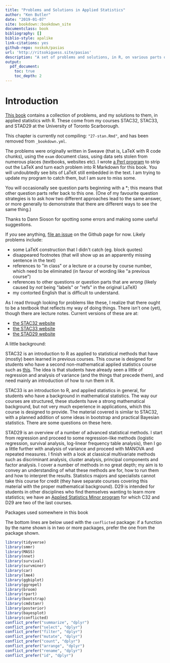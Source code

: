 ```yaml
---
title: "Problems and Solutions in Applied Statistics"
author: "Ken Butler"
date: "2019-01-07"
site: bookdown::bookdown_site
documentclass: book
bibliography: []
biblio-style: apalike
link-citations: yes
github-repo: nxskok/pasias
url: 'http://ritsokiguess.site/pasias'
description: "A set of problems and solutions, in R, on various parts of applied statistics"
output:
  pdf_document:
    toc: true
    toc_depth: 2
---
```


# Introduction


[This book](http://ritsokiguess.site/pasias/) contains a collection
of problems, and my solutions to them, in applied statistics with
R. These come from my courses STAC32, STAC33, and STAD29 at the University of
Toronto Scarborough. 

This chapter is currently not compiling: `"27-stan.Rmd"`, and has been removed from `_bookdown.yml`.

The problems were originally written in Sweave (that is, LaTeX with R
code chunks), using the `exam` document class, using data sets stolen
from numerous places (textbooks, websites etc).  I wrote [a Perl
program](https://raw.githubusercontent.com/nxskok/pasias/master/convert.pl)
to strip out the LaTeX and turn each problem into R Markdown for this
book. You will undoubtedly see bits of LaTeX still embedded in the
text. I am trying to update my program to catch them, but I am sure to
miss some. 

You will occasionally
see question parts beginning with a *; this means that other question
parts refer back to this one. (One of my favourite question strategies
is to ask how two different approaches lead to the same answer, or
more generally to demonstrate that there are different ways to see the
same thing.)

Thanks to Dann Sioson for spotting some errors and making some useful suggestions.

If *you* see anything, [file an
issue](https://github.com/nxskok/pasias/issues) on the Github page for
now. Likely
problems include:

- some LaTeX construction that I didn't catch (eg. block quotes)
- disappeared footnotes (that will show up as an apparently missing sentence in the text)
- references to "in class" or a lecture or a course by course number, which need to be eliminated (in favour of wording like "a previous course")
- references to other questions or question parts that are *wrong* (likely caused by *not* being "labels" or "refs" in the original LaTeX)
- my contorted English that is difficult to understand.

As I read through looking for problems like these, I realize that
there ought to be a textbook that reflects my way of doing
things. There isn't one (yet), though there are lecture
notes. Current versions of these are at:

- [the STAC32 website](http://ritsokiguess.site/STAC32/)
- [the STAC33 website](http://ritsokiguess.site/STAC33/)
- [the STAD29 website](http://ritsokiguess.site/STAD29/)

A little background:

STAC32 is an introduction to R as
applied to statistical methods that have (mostly) been learned in
previous courses. This course is designed for students who have a second non-mathematical applied statistics course 
such as
[this](https://utsc.calendar.utoronto.ca/course/stab27h3). The idea is
that students have already seen a little of regression and analysis of
variance (and the things that precede them), and need mainly an
introduction of how to run them in R.

STAC33 is an introduction to R, and applied statistics in general, for students who have a background in mathematical statistics. The way our courses are structured, these students have a strong mathematical background, but not very much experience in applications, which this course is designed to provide. The material covered is similar to STAC32, with a planned addition of some ideas in bootstrap and practical Bayesian statistics. There are some questions on these here.

STAD29 is an overview of a number of advanced statistical methods. I
start from regression and proceed to some regression-like methods
(logistic regression, survival analysis, log-linear frequency table
analysis), then I go a little further with analysis of variance and
proceed with MANOVA and repeated measures. I finish with a look at
classical multivariate methods such as discriminant analysis, cluster
analysis, principal components and factor analysis. I cover a number
of methods in no great depth; my aim is to convey an understanding of
what these methods are for, how to run them and how to interpret the
results. Statistics majors and specialists cannot take this course for
credit (they have separate courses covering this material with the
proper mathematical background). D29 is intended for students in other
disciplines who find themselves wanting to learn more statistics; we
have an [Applied Statistics Minor
program](https://utsc.calendar.utoronto.ca/minor-program-applied-statistics-science)
for which C32 and D29 are two of the last courses.

Packages used somewhere in this book

The bottom lines are below used with the `conflicted` package: if a function by
the name shown is in two or more packages, prefer the one from the
package shown.


```r
library(tidyverse)
library(smmr)
library(MASS)
library(nnet)
library(survival)
library(survminer)
library(car)
library(lme4)
library(ggbiplot)
library(ggrepel)
library(broom)
library(rpart)
library(bootstrap)
library(cmdstanr)
library(posterior)
library(bayesplot)
library(conflicted)
conflict_prefer("summarize", "dplyr")
conflict_prefer("select", "dplyr")
conflict_prefer("filter", "dplyr")
conflict_prefer("mutate", "dplyr")
conflict_prefer("count", "dplyr")
conflict_prefer("arrange", "dplyr")
conflict_prefer("rename", "dplyr")
conflict_prefer("id", "dplyr")
```


